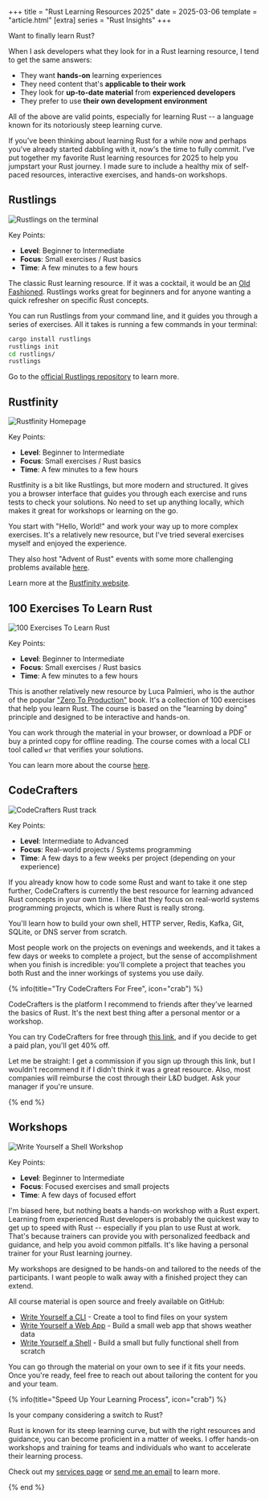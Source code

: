 +++
title = "Rust Learning Resources 2025"
date = 2025-03-06
template = "article.html"
[extra]
series = "Rust Insights"
+++

Want to finally learn Rust?

When I ask developers what they look for in a Rust learning resource, I tend to get the same answers:

- They want **hands-on** learning experiences
- They need content that's **applicable to their work**
- They look for **up-to-date material** from **experienced developers**
- They prefer to use **their own development environment**

All of the above are valid points, especially for learning Rust -- a language known for its notoriously steep learning curve.

If you've been thinking about learning Rust for a while now and perhaps you've already started dabbling with it, now's the time to fully commit. I've put together my favorite Rust learning resources for 2025 to help you jumpstart your Rust journey. 
I made sure to include a healthy mix of self-paced resources, interactive exercises, and hands-on workshops.

## Rustlings

![Rustlings on the terminal](./rustlings.png)

Key Points:

- **Level**: Beginner to Intermediate 
- **Focus**: Small exercises / Rust basics 
- **Time**: A few minutes to a few hours 

The classic Rust learning resource. If it was a cocktail, it would be an [Old Fashioned](https://en.wikipedia.org/wiki/Old_fashioned_(cocktail)). Rustlings works great for beginners and for anyone wanting a quick refresher on specific Rust concepts.

You can run Rustlings from your command line, and it guides you through a series of exercises.
All it takes is running a few commands in your terminal:

```sh
cargo install rustlings
rustlings init
cd rustlings/
rustlings
```

Go to the [official Rustlings repository](https://github.com/rust-lang/rustlings) to learn more.

## Rustfinity

![Rustfinity Homepage](./rustfinity.jpg)

Key Points:

- **Level**: Beginner to Intermediate 
- **Focus**: Small exercises / Rust basics 
- **Time**: A few minutes to a few hours 

Rustfinity is a bit like Rustlings, but more modern and structured. It gives you a browser interface that guides you through each exercise and runs tests to check your solutions. No need to set up anything locally, which makes it great for workshops or learning on the go.

You start with "Hello, World!" and work your way up to more complex exercises. It's a relatively new resource, but I've tried several exercises myself and enjoyed the experience.

They also host "Advent of Rust" events with some more challenging problems available [here](https://www.rustfinity.com/advent-of-rust).

Learn more at the [Rustfinity website](https://www.rustfinity.com/).

## 100 Exercises To Learn Rust

![100 Exercises To Learn Rust](./100-exercises.jpg)

Key Points:
- **Level**: Beginner to Intermediate 
- **Focus**: Small exercises / Rust basics 
- **Time**: A few minutes to a few hours 

This is another relatively new resource by Luca Palmieri, who is the author of the popular ["Zero To Production"](https://www.zero2prod.com) book.
It's a collection of 100 exercises that help you learn Rust. The course is based on the "learning by doing" principle and designed to be interactive and hands-on.

You can work through the material in your browser, or download a PDF or buy a printed copy for offline reading. The course comes with a local CLI tool called `wr` that verifies your solutions.

You can learn more about the course [here](https://rust-exercises.com/100-exercises/).

## CodeCrafters

![CodeCrafters Rust track](./codecrafters.jpg)

Key Points:
- **Level**: Intermediate to Advanced
- **Focus**: Real-world projects / Systems programming 
- **Time**: A few days to a few weeks per project (depending on your experience)

If you already know how to code some Rust and want to take it one step further, CodeCrafters is currently the best resource for learning advanced Rust concepts in your own time. 
I like that they focus on real-world systems programming projects, which is where Rust is really strong.

You'll learn how to build your own shell, HTTP server, Redis, Kafka, Git, SQLite, or DNS server from scratch.

Most people work on the projects on evenings and weekends, and it takes a few days or weeks to complete a project, 
but the sense of accomplishment when you finish is incredible: you'll complete a project that teaches you both Rust and the inner workings of systems you use daily. 

{% info(title="Try CodeCrafters For Free", icon="crab") %}

CodeCrafters is the platform I recommend to friends after they've learned the basics of Rust. 
It's the next best thing after a personal mentor or a workshop.

You can try CodeCrafters for free through [this link](https://app.codecrafters.io/join?via=mre), and if you decide to get a paid
plan, you'll get 40% off. 

Let me be straight: I get a commission if you sign up through this link, but I wouldn't recommend it if I didn't think it was a great resource.
Also, most companies will reimburse the cost through their L&D budget. Ask your manager if you're unsure. 

{% end %}

## Workshops

![Write Yourself a Shell Workshop](./write-yourself-a-shell.jpg)

Key Points:
- **Level**: Beginner to Intermediate 
- **Focus**: Focused exercises and small projects 
- **Time**: A few days of focused effort 

I'm biased here, but nothing beats a hands-on workshop with a Rust expert.
Learning from experienced Rust developers is probably the quickest way to get up to speed with Rust
-- especially if you plan to use Rust at work.
That's because trainers can provide you with personalized feedback and guidance, and help you avoid common pitfalls.
It's like having a personal trainer for your Rust learning journey.

My workshops are designed to be hands-on and tailored to the needs of the participants.
I want people to walk away with a finished project they can extend.

All course material is open source and freely available on GitHub:

- [Write Yourself a CLI](https://github.com/corrode/write-yourself-a-cli) - Create a tool to find files on your system 
- [Write Yourself a Web App](https://github.com/corrode/write-yourself-a-web-app) - Build a small web app that shows weather data 
- [Write Yourself a Shell](https://github.com/corrode/write-yourself-a-shell) - Build a small but fully functional shell from scratch

You can go through the material on your own to see if it fits your needs.
Once you're ready, feel free to reach out about tailoring the content for you and your team.

{% info(title="Speed Up Your Learning Process", icon="crab") %}

Is your company considering a switch to Rust? 

Rust is known for its steep learning curve, but with the right resources and guidance, you can become proficient in a matter of weeks. I offer hands-on workshops and training for teams and individuals who want to accelerate their learning process. 

Check out my [services page](/services) or [send me an email](mailto://hi@corrode.dev) to learn more.

{% end %}